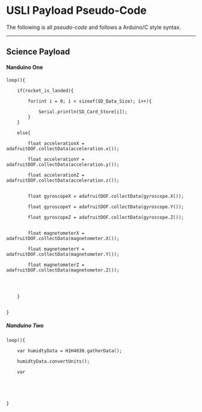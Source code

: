 # USLI Payload Pseudo-Code


The following is all _pseudo-code_ and follows a Arduino/C style syntax.

---

## Science Payload



#### Nanduino One
```
loop(){
	
	if(rocket_is_landed){

		for(int i = 0; i < sizeof(SD_Data_Size); i++){

			Serial.println(SD_Card_Store[i]);
		}
	}

	else{

		float accelerationX = adafruitDOF.collectData(acceleration.x());

		float accelerationY = adafruitDOF.collectData(acceleration.y());

		float accelerationZ = adafruitDOF.collectData(acceleration.z());


		float gyroscopeX = adafruitDOF.collectData(gyroscope.X());

		float gyroscopeY = adafruitDOF.collectData(gyroscope.Y());

		float gyroscopeZ = adafruitDOF.collectData(gyroscope.Z());


		float magnetometerX =  adafruitDOF.collectData(magnetometer.X());

		float magnetometerY =  adafruitDOF.collectData(magnetometer.Y());

		float magnetometerZ =  adafruitDOF.collectData(magnetometer.Z());


		

	}


}
```




##### Nanduino Two

```
loop(){

	var humidtyData = H1H4030.gatherData();

	humidtyData.convertUnits();

	var	



	

}

```
	

	